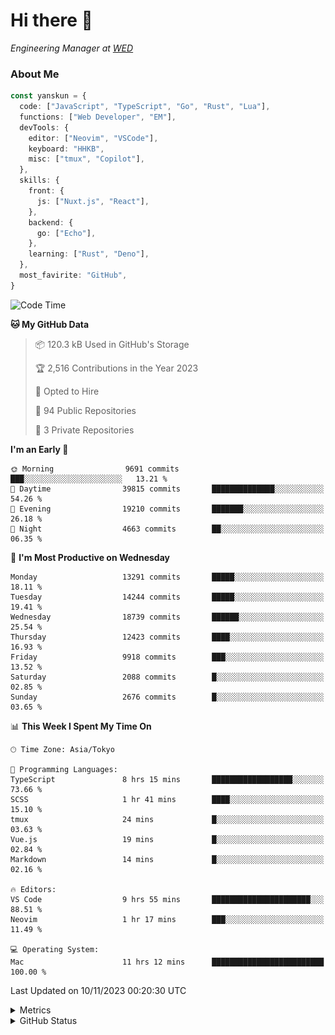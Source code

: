 # Hi there&nbsp;:wave:

<!-- ![Alt text](https://spotify-recently-played-readme.vercel.app/api?user=31kynbuubkiu3r4qh4hjuaglhfay) -->

_Engineering Manager at [WED](https://github.com/wedinc)_

### About Me

```ts
const yanskun = {
  code: ["JavaScript", "TypeScript", "Go", "Rust", "Lua"],
  functions: ["Web Developer", "EM"],
  devTools: {
    editor: ["Neovim", "VSCode"],
    keyboard: "HHKB",
    misc: ["tmux", "Copilot"],
  },
  skills: {
    front: {
      js: ["Nuxt.js", "React"],
    },
    backend: {
      go: ["Echo"],
    },
    learning: ["Rust", "Deno"],
  },
  most_favirite: "GitHub",
}
```

<!--START_SECTION:waka-->
![Code Time](http://img.shields.io/badge/Code%20Time-543%20hrs%2041%20mins-blue)

**🐱 My GitHub Data** 

> 📦 120.3 kB Used in GitHub's Storage 
 > 
> 🏆 2,516 Contributions in the Year 2023
 > 
> 💼 Opted to Hire
 > 
> 📜 94 Public Repositories 
 > 
> 🔑 3 Private Repositories 
 > 
**I'm an Early 🐤** 

```text
🌞 Morning                9691 commits        ███░░░░░░░░░░░░░░░░░░░░░░   13.21 % 
🌆 Daytime                39815 commits       ██████████████░░░░░░░░░░░   54.26 % 
🌃 Evening                19210 commits       ███████░░░░░░░░░░░░░░░░░░   26.18 % 
🌙 Night                  4663 commits        ██░░░░░░░░░░░░░░░░░░░░░░░   06.35 % 
```
📅 **I'm Most Productive on Wednesday** 

```text
Monday                   13291 commits       █████░░░░░░░░░░░░░░░░░░░░   18.11 % 
Tuesday                  14244 commits       █████░░░░░░░░░░░░░░░░░░░░   19.41 % 
Wednesday                18739 commits       ██████░░░░░░░░░░░░░░░░░░░   25.54 % 
Thursday                 12423 commits       ████░░░░░░░░░░░░░░░░░░░░░   16.93 % 
Friday                   9918 commits        ███░░░░░░░░░░░░░░░░░░░░░░   13.52 % 
Saturday                 2088 commits        █░░░░░░░░░░░░░░░░░░░░░░░░   02.85 % 
Sunday                   2676 commits        █░░░░░░░░░░░░░░░░░░░░░░░░   03.65 % 
```


📊 **This Week I Spent My Time On** 

```text
🕑︎ Time Zone: Asia/Tokyo

💬 Programming Languages: 
TypeScript               8 hrs 15 mins       ██████████████████░░░░░░░   73.66 % 
SCSS                     1 hr 41 mins        ████░░░░░░░░░░░░░░░░░░░░░   15.10 % 
tmux                     24 mins             █░░░░░░░░░░░░░░░░░░░░░░░░   03.63 % 
Vue.js                   19 mins             █░░░░░░░░░░░░░░░░░░░░░░░░   02.84 % 
Markdown                 14 mins             █░░░░░░░░░░░░░░░░░░░░░░░░   02.16 % 

🔥 Editors: 
VS Code                  9 hrs 55 mins       ██████████████████████░░░   88.51 % 
Neovim                   1 hr 17 mins        ███░░░░░░░░░░░░░░░░░░░░░░   11.49 % 

💻 Operating System: 
Mac                      11 hrs 12 mins      █████████████████████████   100.00 % 
```


 Last Updated on 10/11/2023 00:20:30 UTC
<!--END_SECTION:waka-->

<details>
  <summary>Metrics</summary>
  <img src="https://github.com/yanskun/yanskun/blob/main/github-metrics.svg" alt="Metrics">
</details>

<details>
  <summary>GitHub Status</summary>
  <picture>
    <source media="(prefers-color-scheme: dark)" srcset="https://raw.githubusercontent.com/yanskun/yanskun/master/profile-summary-card-output/nord_dark/0-profile-details.svg">
   <img src="https://raw.githubusercontent.com/yanskun/yanskun/master/profile-summary-card-output/default/0-profile-details.svg">
  </picture>
  <br>
  <picture>
    <source media="(prefers-color-scheme: dark)" srcset="https://raw.githubusercontent.com/yanskun/yanskun/master/profile-summary-card-output/nord_dark/1-repos-per-language.svg">
   <img src="https://raw.githubusercontent.com/yanskun/yanskun/master/profile-summary-card-output/default/1-repos-per-language.svg">
  </picture>
  <picture>
    <source media="(prefers-color-scheme: dark)" srcset="https://raw.githubusercontent.com/yanskun/yanskun/master/profile-summary-card-output/nord_dark/2-most-commit-language.svg">
   <img src="https://raw.githubusercontent.com/yanskun/yanskun/master/profile-summary-card-output/default/2-most-commit-language.svg">
  </picture>
  <br>
  <picture>
    <source media="(prefers-color-scheme: dark)" srcset="https://raw.githubusercontent.com/yanskun/yanskun/master/profile-summary-card-output/nord_dark/3-stats.svg">
   <img src="https://raw.githubusercontent.com/yanskun/yanskun/master/profile-summary-card-output/default/3-stats.svg">
  </picture>
  <picture>
    <source media="(prefers-color-scheme: dark)" srcset="https://raw.githubusercontent.com/yanskun/yanskun/master/profile-summary-card-output/nord_dark/4-productive-time.svg">
   <img src="https://raw.githubusercontent.com/yanskun/yanskun/master/profile-summary-card-output/default/4-productive-time.svg">
  </picture>
</details>
